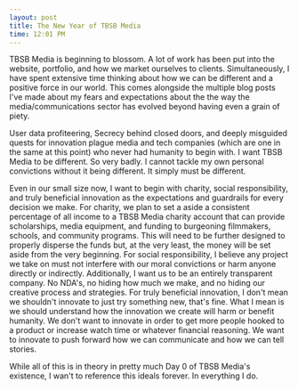 ```yaml
---
layout: post
title: The New Year of TBSB Media
time: 12:01 PM
---
```


TBSB Media is beginning to blossom. A lot of work has been put into the website, portfolio, and how we market ourselves to clients. Simultaneously, I have spent extensive time thinking about how we can be different and a positive force in our world. This comes alongside the multiple blog posts I've made about my fears and expectations about the the way the media/communications sector has evolved beyond having even a grain of piety. <br>

User data profiteering, Secrecy behind closed doors, and deeply misguided quests for innovation plague media and tech companies (which are one in the same at this point) who never had humanity to begin with. I want TBSB Media to be different. So very badly. I cannot tackle my own personal convictions without it being different. It simply must be different. <br>

Even in our small size now, I want to begin with charity, social responsibility, and truly beneficial innovation as the expectations and guardrails for every decision we make. For charity, we plan to set a aside a consistent percentage of all income to a TBSB Media charity account that can provide scholarships, media equipment, and funding to burgeoning filmmakers, schools, and community programs. This will need to be further designed to properly disperse the funds but, at the very least, the money will be set aside from the very beginning. For social responsibility, I believe any project we take on must not interfere with our moral convictions or harm anyone directly or indirectly. Additionally, I want us to be an entirely transparent company. No NDA's, no hiding how much we make, and no hiding our creative process and strategies. For truly beneficial innovation, I don't mean we shouldn't innovate to just try something new, that's fine. What I mean is we should understand how the innovation we create will harm or benefit humanity. We don't want to innovate in order to get more people hooked to a product or increase watch time or whatever financial reasoning. We want to innovate to push forward how we can communicate and how we can tell stories. <br>

While all of this is in theory in pretty much Day 0 of TBSB Media's existence, I wan't to reference this ideals forever. In everything I do. 